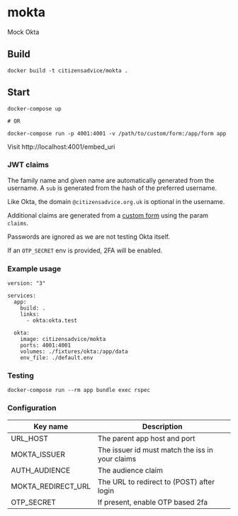 # mokta

Mock Okta

## Build

`docker build -t citizensadvice/mokta .`

## Start

```
docker-compose up

# OR

docker-compose run -p 4001:4001 -v /path/to/custom/form:/app/form app
```

Visit http://localhost:4001/embed_uri

### JWT claims

The family name and given name are automatically generated from the username. A `sub` is generated from the hash of the preferred username.

Like Okta, the domain `@citizensadvice.org.uk` is optional in the username.

Additional claims are generated from a [custom form](spec/fixtures/custom_form.haml) using the param `claims`.

Passwords are ignored as we are not testing Okta itself.

If an `OTP_SECRET` env is provided, 2FA will be enabled.

### Example usage

```
version: "3"

services:
  app:
    build: .
    links:
      - okta:okta.test

  okta:
    image: citizensadvice/mokta
    ports: 4001:4001
    volumes: ./fixtures/okta:/app/data
    env_file: ./default.env
```

### Testing

```
docker-compose run --rm app bundle exec rspec
```

### Configuration

| Key name           | Description                                     |
| ---                | ---                                             |
| URL_HOST           | The parent app host and port                    |
| MOKTA_ISSUER       | The issuer id must match the iss in your claims |
| AUTH_AUDIENCE      | The audience claim                              |
| MOKTA_REDIRECT_URL | The URL to redirect to (POST) after login       |
| OTP_SECRET         | If present, enable OTP based 2fa                |
